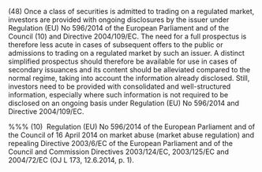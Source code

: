 (48) Once a class of securities is admitted to trading on a regulated market, investors are provided with ongoing disclosures by the issuer under Regulation (EU) No 596/2014 of the European Parliament and of the Council (10) and Directive 2004/109/EC. The need for a full prospectus is therefore less acute in cases of subsequent offers to the public or admissions to trading on a regulated market by such an issuer. A distinct simplified prospectus should therefore be available for use in cases of secondary issuances and its content should be alleviated compared to the normal regime, taking into account the information already disclosed. Still, investors need to be provided with consolidated and well-structured information, especially where such information is not required to be disclosed on an ongoing basis under Regulation (EU) No 596/2014 and Directive 2004/109/EC.

%%% (10)  Regulation (EU) No 596/2014 of the European Parliament and of the Council of 16 April 2014 on market abuse (market abuse regulation) and repealing Directive 2003/6/EC of the European Parliament and of the Council and Commission Directives 2003/124/EC, 2003/125/EC and 2004/72/EC (OJ L 173, 12.6.2014, p. 1).